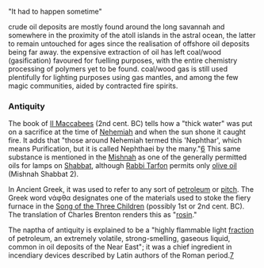 "It had to happen sometime"

crude oil deposits are mostly found around the long savannah and somewhere in the proximity of the atoll islands in the astral ocean, the latter to remain untouched for ages since the realisation of offshore oil deposits being far away.
the expensive extraction of oil has left coal/wood (gasification) favoured for fuelling purposes, with the entire chemistry processing of polymers yet to be found. 
coal/wood gas is still used plentifully for lighting purposes using gas mantles, and among the few magic communities, aided by contracted fire spirits. 
### Antiquity

The book of [II Maccabees](https://en.wikipedia.org/wiki/II_Maccabees "II Maccabees") (2nd cent. BC) tells how a "thick water" was put on a sacrifice at the time of [Nehemiah](https://en.wikipedia.org/wiki/Nehemiah "Nehemiah") and when the sun shone it caught fire. It adds that "those around Nehemiah termed this 'Nephthar', which means Purification, but it is called Nephthaei by the many."[6](https://en.wikipedia.org/wiki/Naphtha#cite_note-6) This same substance is mentioned in the [Mishnah](https://en.wikipedia.org/wiki/Mishnah "Mishnah") as one of the generally permitted oils for lamps on [Shabbat](https://en.wikipedia.org/wiki/Shabbat "Shabbat"), although [Rabbi Tarfon](https://en.wikipedia.org/wiki/Rabbi_Tarfon "Rabbi Tarfon") permits only [olive oil](https://en.wikipedia.org/wiki/Olive_oil "Olive oil") (Mishnah Shabbat 2).

In Ancient Greek, it was used to refer to any sort of [petroleum](https://en.wikipedia.org/wiki/Petroleum "Petroleum") or [pitch](https://en.wikipedia.org/wiki/Pitch_(resin) "Pitch (resin)"). The Greek word νάφθα designates one of the materials used to stoke the fiery furnace in the [Song of the Three Children](https://en.wikipedia.org/wiki/Song_of_the_Three_Children "Song of the Three Children") (possibly 1st or 2nd cent. BC). The translation of Charles Brenton renders this as "[rosin](https://en.wikipedia.org/wiki/Rosin "Rosin")."

The naptha of antiquity is explained to be a "highly flammable light [fraction](https://en.wikipedia.org/wiki/Fractionation "Fractionation") of petroleum, an extremely volatile, strong-smelling, gaseous liquid, common in oil deposits of the Near East"; it was a chief ingredient in incendiary devices described by Latin authors of the Roman period.[7
](https://en.wikipedia.org/wiki/Naphtha#cite_note-mayor-7)

